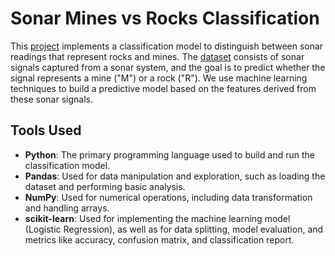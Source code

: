 # Sonar Mines vs Rocks Classification

This [project](https://github.com/nasim-raj-laskar/pyth-30/blob/main/Python%2030/Rock-vs-Mine-Prediction/main.ipynb) implements a classification model to distinguish between sonar readings that represent rocks and mines. The [dataset](https://github.com/nasim-raj-laskar/pyth-30/blob/main/Python%2030/Rock-vs-Mine-Prediction/sonar.all-data.csv) consists of sonar signals captured from a sonar system, and the goal is to predict whether the signal represents a mine ("M") or a rock ("R"). We use machine learning techniques to build a predictive model based on the features derived from these sonar signals.

## Tools Used

- **Python**: The primary programming language used to build and run the classification model.
- **Pandas**: Used for data manipulation and exploration, such as loading the dataset and performing basic analysis.
- **NumPy**: Used for numerical operations, including data transformation and handling arrays.
- **scikit-learn**: Used for implementing the machine learning model (Logistic Regression), as well as for data splitting, model evaluation, and metrics like accuracy, confusion matrix, and classification report.

